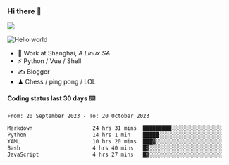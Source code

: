 ### Hi there 👋
![](https://komarev.com/ghpvc/?username=Xuhandsome)


<img src="https://github-readme-stats.vercel.app/api?username=XuHandsome&show_icons=true&theme=merko" alt="Hello world">

<br/>

- 🍻  Work at Shanghai, _A Linux SA_
- ⚡  Python / Vue / Shell
- ✍️  Blogger
- ♟  Chess / ping pong / LOL

#### Coding status last 30 days ⌨️

<!--START_SECTION:waka-->

```txt
From: 20 September 2023 - To: 20 October 2023

Markdown                   24 hrs 31 mins  █████████░░░░░░░░░░░░░░░░   35.89 %
Python                     14 hrs 1 min    █████░░░░░░░░░░░░░░░░░░░░   20.52 %
YAML                       10 hrs 20 mins  ███▓░░░░░░░░░░░░░░░░░░░░░   15.14 %
Bash                       4 hrs 40 mins   █▓░░░░░░░░░░░░░░░░░░░░░░░   06.85 %
JavaScript                 4 hrs 27 mins   █▓░░░░░░░░░░░░░░░░░░░░░░░   06.53 %
```

<!--END_SECTION:waka-->
